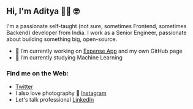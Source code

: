 ## Hi, I'm Aditya 👋🏾 🤓

I'm a passionate self-taught (not sure, sometimes Frontend, sometimes Backend) developer from India. I work as a Senior Engineer, passionate about building something big, open-source.
- 🔭 I’m currently working on [Expense App](https://github.com/adityaskarnik/expense_app) and my own GitHub page
- 🌱 I’m currently studying Machine Learning

### Find me on the Web:
- [Twitter](https://twitter.com/aditya_karnik)
- I also love photography 🤘 [Instagram](https://instagram.com/adityakarnik)
- Let's talk professional [LinkedIn](https://linkedin.com/in/adityaskarnik)

<!--
**adityaskarnik/adityaskarnik** is a ✨ _special_ ✨ repository because its `README.md` (this file) appears on your GitHub profile.

Here are some ideas to get you started:

- 🔭 I’m currently working on ...
- 🌱 I’m currently learning ...
- 👯 I’m looking to collaborate on ...
- 🤔 I’m looking for help with ...
- 💬 Ask me about ...
- 📫 How to reach me: ...
- 😄 Pronouns: ...
- ⚡ Fun fact: ...
-->
